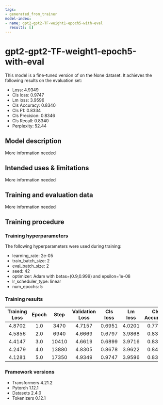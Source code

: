 ```yaml
---
tags:
- generated_from_trainer
model-index:
- name: gpt2-gpt2-TF-weight1-epoch5-with-eval
  results: []
---
```


<!-- This model card has been generated automatically according to the information the Trainer had access to. You
should probably proofread and complete it, then remove this comment. -->

# gpt2-gpt2-TF-weight1-epoch5-with-eval

This model is a fine-tuned version of [](https://huggingface.co/) on the None dataset.
It achieves the following results on the evaluation set:
- Loss: 4.9349
- Cls loss: 0.9747
- Lm loss: 3.9596
- Cls Accuracy: 0.8340
- Cls F1: 0.8334
- Cls Precision: 0.8346
- Cls Recall: 0.8340
- Perplexity: 52.44

## Model description

More information needed

## Intended uses & limitations

More information needed

## Training and evaluation data

More information needed

## Training procedure

### Training hyperparameters

The following hyperparameters were used during training:
- learning_rate: 2e-05
- train_batch_size: 2
- eval_batch_size: 2
- seed: 42
- optimizer: Adam with betas=(0.9,0.999) and epsilon=1e-08
- lr_scheduler_type: linear
- num_epochs: 5

### Training results

| Training Loss | Epoch | Step  | Validation Loss | Cls loss | Lm loss | Cls Accuracy | Cls F1 | Cls Precision | Cls Recall | Perplexity |
|:-------------:|:-----:|:-----:|:---------------:|:--------:|:-------:|:------------:|:------:|:-------------:|:----------:|:----------:|
| 4.8702        | 1.0   | 3470  | 4.7157          | 0.6951   | 4.0201  | 0.7752       | 0.7670 | 0.7978        | 0.7752     | 55.71      |
| 4.5856        | 2.0   | 6940  | 4.6669          | 0.6797   | 3.9868  | 0.8352       | 0.8333 | 0.8406        | 0.8352     | 53.88      |
| 4.4147        | 3.0   | 10410 | 4.6619          | 0.6899   | 3.9716  | 0.8375       | 0.8368 | 0.8384        | 0.8375     | 53.07      |
| 4.2479        | 4.0   | 13880 | 4.8305          | 0.8678   | 3.9622  | 0.8403       | 0.8396 | 0.8413        | 0.8403     | 52.57      |
| 4.1281        | 5.0   | 17350 | 4.9349          | 0.9747   | 3.9596  | 0.8340       | 0.8334 | 0.8346        | 0.8340     | 52.44      |


### Framework versions

- Transformers 4.21.2
- Pytorch 1.12.1
- Datasets 2.4.0
- Tokenizers 0.12.1